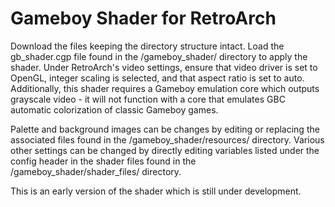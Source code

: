 Gameboy Shader for RetroArch
=======
Download the files keeping the directory structure intact. Load the gb_shader.cgp file found in the /gameboy_shader/
directory to apply the shader. Under RetroArch's video settings, ensure that video driver is set to OpenGL, integer
scaling is selected, and that aspect ratio is set to auto. Additionally, this shader requires a Gameboy emulation core
which outputs grayscale video - it will not function with a core that emulates GBC automatic colorization of classic
Gameboy games.

Palette and background images can be changes by editing or replacing the associated files found in the 
/gameboy_shader/resources/ directory. Various other settings can be changed by directly editing variables listed under
the config header in the shader files found in the /gameboy_shader/shader_files/ directory.

This is an early version of the shader which is still under development.

